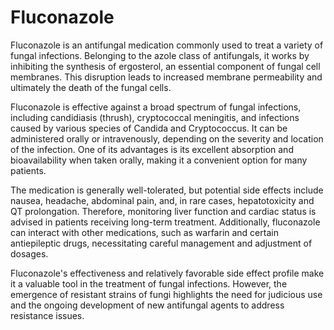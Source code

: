 <!--
source: GPT-4o
sibs: fluconazole, itraconazole, methylene-blue
tags: antifungals azoles
-->

# Fluconazole

Fluconazole is an antifungal medication commonly used to treat a variety of fungal infections. Belonging to the azole class of antifungals, it works by inhibiting the synthesis of ergosterol, an essential component of fungal cell membranes. This disruption leads to increased membrane permeability and ultimately the death of the fungal cells.

Fluconazole is effective against a broad spectrum of fungal infections, including candidiasis (thrush), cryptococcal meningitis, and infections caused by various species of Candida and Cryptococcus. It can be administered orally or intravenously, depending on the severity and location of the infection. One of its advantages is its excellent absorption and bioavailability when taken orally, making it a convenient option for many patients.

The medication is generally well-tolerated, but potential side effects include nausea, headache, abdominal pain, and, in rare cases, hepatotoxicity and QT prolongation. Therefore, monitoring liver function and cardiac status is advised in patients receiving long-term treatment. Additionally, fluconazole can interact with other medications, such as warfarin and certain antiepileptic drugs, necessitating careful management and adjustment of dosages.

Fluconazole's effectiveness and relatively favorable side effect profile make it a valuable tool in the treatment of fungal infections. However, the emergence of resistant strains of fungi highlights the need for judicious use and the ongoing development of new antifungal agents to address resistance issues.
